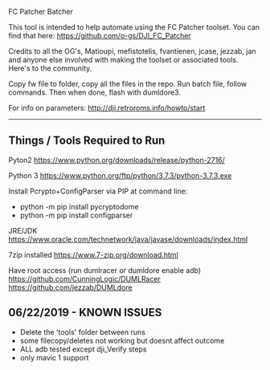 FC Patcher Batcher                                                                              
                                                                                   
This tool is intended to help automate using the FC Patcher toolset. You can find that here:
https://github.com/o-gs/DJI_FC_Patcher

Credits to all the OG's, Matioupi, mefistotelis, fvantienen, jcase, jezzab, jan and anyone else involved 
with making the toolset or associated tools. Here's to the community.

Copy fw file to folder, copy all the files in the repo. Run batch file, follow commands. Then when done, flash with dumldore3.

For info on parameters: http://dji.retroroms.info/howto/start


--------------------------------------------------------------
Things / Tools Required to Run
--------------------------------------------------------------
Pyton2 https://www.python.org/downloads/release/python-2716/

Python 3 https://www.python.org/ftp/python/3.7.3/python-3.7.3.exe

Install Pcrypto+ConfigParser via PIP at command line:
  - python -m pip install pycryptodome
  - python -m pip install configparser

JRE/JDK https://www.oracle.com/technetwork/java/javase/downloads/index.html

7zip installed https://www.7-zip.org/download.html

Have root access (run dumlracer or dumldore enable adb) 
  https://github.com/CunningLogic/DUMLRacer
  https://github.com/jezzab/DUMLdore



06/22/2019 - KNOWN ISSUES
--------------------------------------------------------------
- Delete the 'tools' folder between runs
- some filecopy/deletes not working but doesnt affect outcome
- ALL adb tested except dji_Verify steps
- only mavic 1 support

